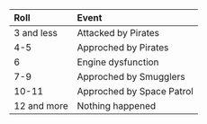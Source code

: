 | Roll         | Event                        |
|:------------ |:-----------------------------|
| 3 and less   |  Attacked by Pirates         |
| 4-5          |  Approched by Pirates        |
| 6            |  Engine dysfunction          |
| 7-9          |  Approched by Smugglers      |
| 10-11        |  Approched by Space Patrol   |
| 12 and more  |  Nothing happened            |

